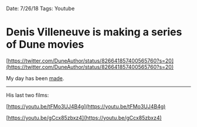 Date: 7/26/18
Tags: Youtube

# Denis Villeneuve is making a series of Dune movies

[https://twitter.com/DuneAuthor/status/826641857400565760?s=20](https://twitter.com/DuneAuthor/status/826641857400565760?s=20)

My day has been [made](https://www.goodreads.com/book/show/234225.Dune).

---- 

His last two films:

[https://youtu.be/tFMo3UJ4B4g](https://youtu.be/tFMo3UJ4B4g)

[https://youtu.be/gCcx85zbxz4](https://youtu.be/gCcx85zbxz4)

